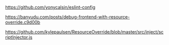 https://github.com/yonycalsin/eslint-config

https://banyudu.com/posts/debug-frontend-with-resource-override.c9d00b

https://github.com/kylepaulsen/ResourceOverride/blob/master/src/inject/scriptInjector.js
